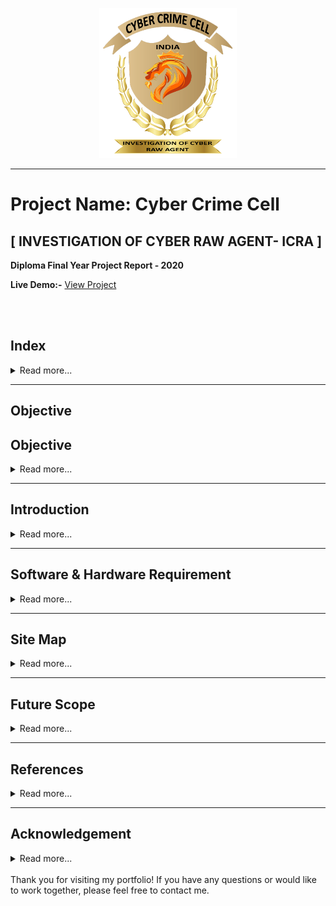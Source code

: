 <p align="center">
<img src="images/logo.png" alt="Cyber-Crime-Cell" width="220" height="240">
</p>

---

# Project Name: Cyber Crime Cell 

## [ INVESTIGATION OF CYBER RAW AGENT- ICRA ]

**Diploma Final Year Project Report - 2020**

**Live Demo:-** [View Project](https://cybercrimecell.ayansarkar.dev/)

<br>
<br>

## Index

<details>
<summary>Read more...</summary>
<ul>
  <li>OBJECTIVE</li>
  <li>INTRODCTION</li>
  <li>SOFTWARE & HARDWARE REQUIREMENT</li> 
  <li>PROJECT SNAPSHOT</li>
  <li>SITE MAP</li>
  <li>FUTURE SCOPE</li>
  <li>REFERENCES</li>
  <li>ACKNOWLEDGEMENT</li>
</ul></br>
</details>

---
## Objective

## Objective

<details>
<summary>Read more...</summary>
<br>
<p>The objective of our website will be to coordinate various efforts on cybercrime prevention and regulation in India. The general public is partially aware of the crimes related to virus transfer. However, they are unaware of the bigger picture of the threats that could affect their cyber-lives. There is a huge lack of knowledge on e-commerce and online banking cyber-crimes among most of the internet users. It aims to assist people who want to file a complaint against cybercrime. It aims to educate people with types of cybercrimes happening these days such as identity theft, phycological tricks, social media related attacks, digital banking frauds and basic safety tips, by which one can protect himself when going online. It will have a separate page dedicated to cyber safety tips for women, children, senior citizens, parent. A news feed page with audio containing regular updates of cyber-related crimes happening in India. Educating people with the importance of purchasing cybersecurity products such as Anti-virus, anti-spyware software, making sure that their devices are protected with the latest updates and security patches. Incase crime happens the victim can report the crime by filling out the online form with necessary details if further assistance required, he/she can reach out to our helpline number. There will be a separate admin area where cybercrime prevention authorities can access the database of the crime reports filed by users.
</p>
</br>
</details>

---

## Introduction

<details>
<summary>Read more...</summary>
<br>
<p>The internet in India is growing rapidly. It has given rise to new opportunities in every field we can think of be it entertainment, business, sports or education. The current era is too fast to utilize the time factor to improve the performance factor. It is only possible due to the use of the Internet. The term Internet can be defined as the collection of millions of computers that provide a network of electronic connections between computers. There are millions of computers connected to the internet. Everyone appreciates the use of the Internet but there is another side of the coin that is cybercrime by the use of the Internet. The term cybercrime can be defined as an act committed or omitted in violation of a law forbidding or commanding it and for which punishment is imposed upon conviction. Other words represent the cybercrime as ―Criminal activity directly related to the use of computers, specifically illegal trespass into the computer system or database of another, manipulation or theft of stored or on-line data, or disrupt of equipment and data. The Internet space or cyberspace is growing very fast and as cybercrimes. The term cybercrime refers to a variety of crimes carried out online, using the internet through computers, laptops, tablets, internet-enabled televisions, games consoles and smartphones. Cyber Crimes are a new class of crimes rapidly increasing due to the extensive use of Internet and Information Technology (IT) enabled services. The Information Technology (IT) Act, 2000, specifies the punishable acts. Since the primary objective of this Act is to create an enabling environment for commercial use of IT, certain omissions and commissions of criminals while using computers have not been included. Several offences having bearing on cyber-arena are also registered under the appropriate sections of the IPC with the legal recognition of Electronic Records and the amendments made in several sections of the IPC vide the IT Act, 2000.
</p>
</br>
</details>

---
 
 ## Software & Hardware Requirement

<details>
<summary>Read more...</summary>
<br>
Software Requirement:-
<br>
  <li>Sublime Text 3</li>
  <li>Hosting Server</li>
  <li>Domain Name</li> 
  <li>Adobe Photoshop</li>
  <li>Adobe Illustrator</li>
  <li>Adobe After Effects</li>
  <li>Power Point</li>
  <li>Microsoft Word</li>
  <li>Google Drive</li>
  <li>Google Sheet</li>
</ul>
<br>
Hardware Requirement:-
<br>
<ul>
<li>Laptop with Internet</li>
</ul>
</br>
</details>

---

## Site Map

<details>
<summary>Read more...</summary>
<br>
<ul>
  <li>Home</li>
  <li>Report Crime</li>
  <li>Crime Reports</li> 
  <li>Track Complaints</li>
  <li>Criminal Cases</li>
  <li>Act Rule</li>
  <li>Member</li>
  <li>About Cyber Crime</li>
  <li>Email Frauds</li> 
  <li>Social Media Crimes</li>
  <li>Data Theft</li>
  <li>Cheating Scams</li>
  <li>Safety For Children</li>
  <li>Safety For Women</li>
  <li>Safety For Senior Citizen</li> 
  <li>Safety For Parent</li>
  <li>WebDiscover</li>
  <li>Browser</li>
  <li>Google Redirect</li>
  <li>Virus</li>
  <li>V9 Redirect Virus</li> 
  <li>Other</li>
  <li>Decoder Ransomware</li>
  <li>Devos Ransomware</li>
  <li>Cerber Ransomware</li>
  <li>Eight Ransomware</li>
  <li>CoronaVirus Ransomware</li> 
  <li>Conficker Ransomware</li>
  <li>Dewar Ransomware</li>
  <li>Win32 malware.gen</li>
  <li>Zeus Trojan</li>
  <li>DNS Changer</li>
  <li>HackTool:Win32/Keygen</li>
  <li>Privacy Policy</li>
  <li>Terms & Condition</li>
  <li>Disclaimer</li>
  <li>Cookies</li>
</ul>
</br>
</details>

---

## Future Scope

<details>
<summary>Read more...</summary>
<br>
<p>We have taken special care to make this website accessible to the general public. This website has a complete description of how ordinary people can protect themselves from cybercrime, how to report crimes.  We recommend government authorities to form a team to investigate this cybercrime-related cases presumably called the Investigation of Cyber Raw Agent Department (ICRA Department). Each of these teams will have its own office in the state for any kind of assistance. Also, crime investigations will be carried out in this office and the criminals will be punished accordingly through the courts. After the criminal is released from prison, the ICRA team will monitor the person through various devices for the next three years and also monitor his family through IP address, mac address. The person will be fined and punished according to the law for the crime of cybercrime. Depending on the situation in each state, there may be one or more offices and the main office may be set up in Delhi by the central government. There is no need to go to CBI and CID at any police station for the general public to get more information through this website, helpline number will be given by visiting cybercrime website www.cybercrimecell.xyz to talk to ICRA customer service representatives directly there. You can. Moreover, if any person does not know about our Cyber Crime Cell or ICRA, they will go to their local police station and forward the complaint directly to us.
</p>
</br> 
</details>

---

## References

<details>
<summary>Read more...</summary>
<br>
<ul>
  <li>cybercrime.gov.in</li>
  <li>www.cybercelldelhi.in</li>
  <li>https://ifflab.org/how-to-file-a-cyber-crime-complaint-in-india</li> 
  <li>https://www.interpol.int/en/Crimes/Cybercrime</li>
  <li>https://www.enigmasoftware.com/webdiscoverbrowser-removal/</li>
  <li>https://www.buguroo.com/en/blog/the-worlds-top-3-cybercrime-and online-fraud-hotspots</li>
  <li>https://www.cybersecurity-insiders.com/list-of-countries-which-are-most-vulnerable-to-cyber-attacks/</li>
  <li>https://www.researchgate.net/figure/TOP-20-COUNTRIES-GENERATING-CYBER-CRIME-15_fig4_319677972</li>
  <li>https://www.usnews.com/news/best-countries/articles/2019-02-01/china-and-russia-biggest-cyber-offenders-since-2006-report-shows</li> 
  <li>http://www.kolkatapolice.gov.in/</li>
</ul>
</br>
</details>

---

## Acknowledgement

<details>
<summary>Read more...</summary>
<br>
<p>I, Ayan Sarkar student of Computer Engineering of 3rd year in Diploma DCS3 batch of Techno India University, West Bengal have prepared a final year Project name “Cyber Crime Cell”. I express my sincere thanks and gratitude to our mentor Shilpi Mishra Madam, Assistant professor Department of Computer science and engineering, Techno India University, West Bengal to encourage me to the highest peak and to provide me with the opportunity and guided me for the completion of the final year project. I am also thankful to all our teachers for explaining on the critical aspect of topics related to the project, which helped me in doing a lot of research and came to know about so many new things. Lastly, I am immensely obliged to my friend for their elevating inspiration, encouraging guidance in the completion of my project.</p></br></br></br></br></br></br></br></br>
<p>Submitted By:</p>
<p>Name:- Ayan Sarkar</p>
<p>Course:- Diploma, CSE</p> 
<p>Year:- 3rd Year (6th Semester)</p>
<p>University Roll No. – 171001201011</p>
<p>Registration No.- 1001711368</p>
</details>
<br>
Thank you for visiting my portfolio! If you have any questions or would like to work together, please feel free to contact me.
